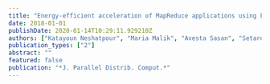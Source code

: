 ```yaml
---
title: "Energy-efficient acceleration of MapReduce applications using FPGAs"
date: 2018-01-01
publishDate: 2020-01-14T10:29:11.929210Z
authors: ["Katayoun Neshatpour", "Maria Malik", "Avesta Sasan", "Setareh Rafatirad", "Tinoosh Mohsenin", "Hassan Ghasemzadeh", "Houman Homayoun"]
publication_types: ["2"]
abstract: ""
featured: false
publication: "*J. Parallel Distrib. Comput.*"
---
```


